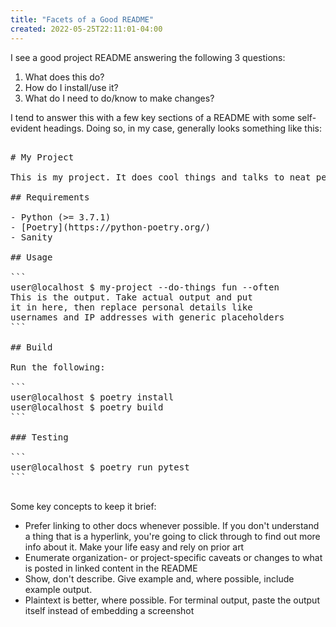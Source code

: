 ```yaml
---
title: "Facets of a Good README"
created: 2022-05-25T22:11:01-04:00
---
```


I see a good project README answering the following 3 questions:

1. What does this do?
2. How do I install/use it?
3. What do I need to do/know to make changes?

I tend to answer this with a few key sections of a README with some self-evident headings. Doing so, in my case, generally looks something like this:

<pre arial-label="Markdown file contents">

# My Project

This is my project. It does cool things and talks to neat people.

## Requirements

- Python (>= 3.7.1)
- [Poetry](https://python-poetry.org/)
- Sanity

## Usage

```
user@localhost $ my-project --do-things fun --often
This is the output. Take actual output and put
it in here, then replace personal details like
usernames and IP addresses with generic placeholders
```

## Build

Run the following:

```
user@localhost $ poetry install
user@localhost $ poetry build
```

### Testing

```
user@localhost $ poetry run pytest
```

</pre>

Some key concepts to keep it brief:

- Prefer linking to other docs whenever possible. If you don't understand a thing that is a hyperlink, you're going to click through to find out more info about it. Make your life easy and rely on prior art
- Enumerate organization- or project-specific caveats or changes to what is posted in linked content in the README
- Show, don't describe. Give example and, where possible, include example output.
- Plaintext is better, where possible. For terminal output, paste the output itself instead of embedding a screenshot
 